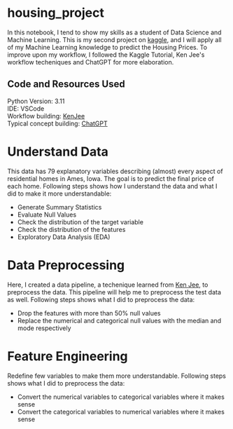 # housing_project
In this notebook, I tend to show my skills as a student of Data Science and Machine Learning. This is my second project on [kaggle](https://www.kaggle.com/code/numustafa/notebook225446ceef/edit/run/132462716), and I will apply all of my Machine Learning knowledge to predict the Housing Prices. To improve upon my workflow, I followed the Kaggle Tutorial, Ken Jee's workflow techeniques and ChatGPT for more elaboration.

## Code and Resources Used
Python Version: 3.11 <br>
IDE: VSCode <br>
Workflow building: [KenJee](https://github.com/PlayingNumbers)<br>
Typical concept building: [ChatGPT](https://openai.com/blog/chatgpt) <br>

# Understand Data
This data has 79 explanatory variables describing (almost) every aspect of residential homes in Ames, Iowa. The goal is to predict the final price of each home. Following steps shows how I understand the data and what I did to make it more understandable:
* Generate Summary Statistics
* Evaluate Null Values
* Check the distribution of the target variable
* Check the distribution of the features
* Exploratory Data Analysis (EDA)

# Data Preprocessing
Here, I created a data pipeline, a techenique learned from [Ken Jee](https://github.com/PlayingNumbers), to preprocess the data. This pipeline will help me to preprocess the test data as well. Following steps shows what I did to preprocess the data:
* Drop the features with more than 50% null values
* Replace the numerical and categorical null values with the median and mode respectively

# Feature Engineering
Redefine few variables to make them more understandable. Following steps shows what I did to preprocess the data:
* Convert the numerical variables to categorical variables where it makes sense
* Convert the categorical variables to numerical variables where it makes sense



